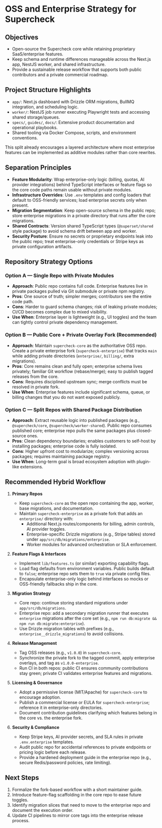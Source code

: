 # OSS and Enterprise Strategy for Supercheck

## Objectives

- Open-source the Supercheck core while retaining proprietary SaaS/enterprise features.
- Keep schema and runtime differences manageable across the Next.js app, NestJS worker, and shared infrastructure.
- Provide a sustainable release workflow that supports both public contributors and a private commercial roadmap.

## Project Structure Highlights

- `app/`: Next.js dashboard with Drizzle ORM migrations, BullMQ integration, and scheduling logic.
- `worker/`: NestJS job runner executing Playwright tests and accessing shared storage/queues.
- `specs/`, `guides/`, `docs/`: Extensive product documentation and operational playbooks.
- Shared tooling via Docker Compose, scripts, and environment conventions.

This split already encourages a layered architecture where most enterprise features can be implemented as additive modules rather than core rewrites.

## Separation Principles

- **Feature Modularity**: Wrap enterprise-only logic (billing, quotas, AI provider integrations) behind TypeScript interfaces or feature flags so the core code paths remain usable without private modules.
- **Infrastructure Overrides**: Use `.env` templates and config loaders that default to OSS-friendly services; load enterprise secrets only when present.
- **Migration Segmentation**: Keep open-source schema in the public repo; store enterprise migrations in a private directory that runs after the core migrations.
- **Shared Contracts**: Version shared TypeScript types (`@superset/shared` style package) to avoid schema drift between app and worker.
- **Security Posture**: Ensure no secrets or proprietary endpoints leak into the public repo; treat enterprise-only credentials or Stripe keys as private configuration artifacts.

## Repository Strategy Options

### Option A — Single Repo with Private Modules
- **Approach**: Public repo contains full code. Enterprise features live in private packages pulled via Git submodule or private npm registry.
- **Pros**: One source of truth; simpler merges; contributors see the entire code path.
- **Cons**: Harder to guard schema changes; risk of leaking private modules; CI/CD becomes complex due to mixed visibility.
- **Use When**: Enterprise layer is lightweight (e.g., UI toggles) and the team can tightly control private dependency management.

### Option B — Public Core + Private Overlay Fork (Recommended)
- **Approach**: Maintain `supercheck-core` as the authoritative OSS repo. Create a private enterprise fork (`supercheck-enterprise`) that tracks `main` while adding private directories (`enterprise/`, `billing/`, extra migrations).
- **Pros**: Core remains clean and fully open; enterprise schema lives privately; familiar Git workflow (rebase/merge); easy to publish tagged releases from the core.
- **Cons**: Requires disciplined upstream sync; merge conflicts must be resolved in private fork.
- **Use When**: Enterprise features include significant schema, queue, or billing changes that you do not want exposed publicly.

### Option C — Split Repos with Shared Package Distribution
- **Approach**: Extract reusable logic into published packages (e.g., `@supercheck/core`, `@supercheck/worker-shared`). Public repo consumes published core; enterprise repo pulls the same packages plus closed-source ones.
- **Pros**: Clean dependency boundaries; enables customers to self-host by installing packages; enterprise code is fully isolated.
- **Cons**: Higher upfront cost to modularize; complex versioning across packages; requires maintaining package registry.
- **Use When**: Long-term goal is broad ecosystem adoption with plugin-like extensions.

## Recommended Hybrid Workflow

1. **Primary Repos**
   - Keep `supercheck-core` as the open repo containing the app, worker, base migrations, and documentation.
   - Maintain `supercheck-enterprise` as a private fork that adds an `enterprise/` directory with:
     - Additional Next.js routes/components for billing, admin controls, AI provider toggles.
     - Enterprise-specific Drizzle migrations (e.g., Stripe tables) stored under `app/src/db/migrations/enterprise`.
     - Worker modules for advanced orchestration or SLA enforcement.

2. **Feature Flags & Interfaces**
   - Implement `lib/features.ts` (or similar) exporting capability flags.
   - Load flag defaults from environment variables. Public builds default to `false`; enterprise repo sets them to `true` via private config files.
   - Encapsulate enterprise-only logic behind interfaces so mocks or OSS-friendly fallbacks ship in the core.

3. **Migration Strategy**
   - Core repo: continue storing standard migrations under `app/src/db/migrations`.
   - Enterprise repo: add a secondary migration runner that executes `enterprise` migrations after the core set (e.g., `npm run db:migrate && npm run db:migrate:enterprise`).
   - Use Drizzle migration tables with prefixes (e.g., `enterprise__drizzle_migrations`) to avoid collisions.

4. **Release Management**
   - Tag OSS releases (e.g., `v1.0.0`) in `supercheck-core`.
   - Synchronize the private fork to the tagged commit, apply enterprise overlays, and tag as `v1.0.0-enterprise`.
   - Run CI in both repos: public CI ensures community contributions stay green; private CI validates enterprise features and migrations.

5. **Licensing & Governance**
   - Adopt a permissive license (MIT/Apache) for `supercheck-core` to encourage adoption.
   - Publish a commercial license or EULA for `supercheck-enterprise`; reference it in enterprise-only directories.
   - Document contribution guidelines clarifying which features belong in the core vs. the enterprise fork.

6. **Security & Compliance**
   - Keep Stripe keys, AI provider secrets, and SLA rules in private `.env.enterprise` templates.
   - Audit public repo for accidental references to private endpoints or pricing logic before each release.
   - Provide a hardened deployment guide in the enterprise repo (e.g., secure Redis/password policies, rate limiting).

## Next Steps

1. Formalize the fork-based workflow with a short maintainer guide.
2. Introduce feature-flag scaffolding in the core repo to ease future toggles.
3. Identify migration slices that need to move to the enterprise repo and document the execution order.
4. Update CI pipelines to mirror core tags into the enterprise release process.
